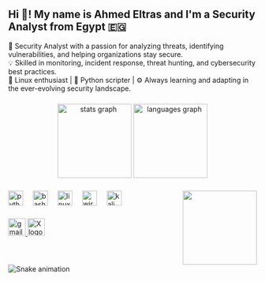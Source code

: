 <h2 align="left">Hi 👋! My name is Ahmed Eltras and I'm a Security Analyst from Egypt 🇪🇬</h2>

🔐 Security Analyst with a passion for analyzing threats, identifying vulnerabilities, and helping organizations stay secure.  
💡 Skilled in monitoring, incident response, threat hunting, and cybersecurity best practices.  
🐧 Linux enthusiast | 🐍 Python scripter | ⚙️ Always learning and adapting in the ever-evolving security landscape.

###

<div align="center">
  <img src="https://github-readme-stats.vercel.app/api?username=0xBiaz&hide_title=false&hide_rank=false&show_icons=true&include_all_commits=true&count_private=true&disable_animations=false&theme=dracula&locale=en&hide_border=false" height="150" alt="stats graph"  />
  <img src="https://github-readme-stats.vercel.app/api/top-langs?username=0xBiaz&locale=en&hide_title=false&layout=compact&card_width=320&langs_count=5&theme=dracula&hide_border=false" height="150" alt="languages graph"  />
</div>

###

<img align="right" height="150" src="https://i.imgur.com/IbZ6l7k.gif"  />

###

<div align="left">
  <img src="https://cdn.jsdelivr.net/gh/devicons/devicon/icons/python/python-original.svg" height="30" alt="python logo" />
  <img width="12" />
  <img src="https://cdn.jsdelivr.net/gh/devicons/devicon/icons/bash/bash-original.svg" height="30" alt="bash logo" />
  <img width="12" />
  <img src="https://cdn.jsdelivr.net/gh/devicons/devicon/icons/linux/linux-original.svg" height="30" alt="linux logo" />
  <img width="12" />
  <img src="https://img.icons8.com/color/48/000000/wireshark.png" height="30" alt="wireshark logo" />
  <img width="12" />
  <img src="https://img.icons8.com/external-flatart-icons-outline-flatarticons/64/000000/external-kali-linux-operating-system-flatart-icons-outline-flatarticons.png" height="30" alt="kali logo" />
</div>

###

<div align="left">
  <a href="mailto:ahmedeltras10@gmail.com">
    <img src="https://img.shields.io/static/v1?message=Gmail&logo=gmail&label=&color=D14836&logoColor=white&labelColor=&style=for-the-badge" height="35" alt="gmail logo" />
  </a>
  <a href="https://x.com/ahmedeltras_">
    <img src="https://img.shields.io/static/v1?message=X&logo=twitter&label=&color=000000&logoColor=white&labelColor=&style=for-the-badge" height="35" alt="X logo" />
  </a>
</div>

###

<br clear="both">

<img src="https://raw.githubusercontent.com/maurodesouza/maurodesouza/output/snake.svg" alt="Snake animation" />

###
